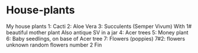 # House-plants
My house plants
1: Cacti
2: Aloe Vera
3: Succulents (Semper Vivum)
With 1# beautiful mother plant
Also antique SV in a jar
4: Acer trees
5: Money plant
6: Baby seedlings, on base of Acer tree
7: Flowers (poppies)
7#2: flowers unknown random flowers number 2
Fin
